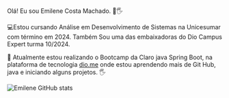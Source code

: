 Olá! Eu sou Emilene Costa Machado. 👩🖐 

💻Estou cursando Análise em Desenvolvimento de Sistemas na Unicesumar com término em 2024. Também Sou uma das embaixadoras do Dio Campus Expert turma 10/2024.

🚀 Atualmente estou realizando o Bootcamp da Claro java Spring Boot, na plataforma de tecnologia [dio.me]() onde estou aprendendo mais de Git Hub, java e iniciando alguns projetos. 🖐

![Emilene GitHub stats](https://github-readme-stats.vercel.app/api?username=emileneDev47&show_icons=true&theme=radical)

